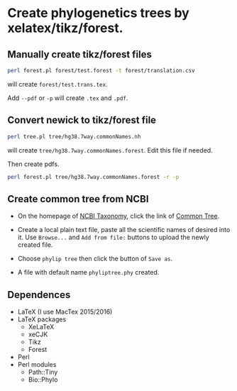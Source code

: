 # Create phylogenetics trees by xelatex/tikz/forest.

## Manually create tikz/forest files

```bash
perl forest.pl forest/test.forest -t forest/translation.csv
```

will create `forest/test.trans.tex`.

Add `--pdf` or `-p` will create `.tex` and `.pdf`.

## Convert newick to tikz/forest file

```bash
perl tree.pl tree/hg38.7way.commonNames.nh
```

will create `tree/hg38.7way.commonNames.forest`. Edit this file if needed.

Then create pdfs.

```bash
perl forest.pl tree/hg38.7way.commonNames.forest -r -p
```

## Create common tree from NCBI

* On the homepage of [NCBI Taxonomy](http://www.ncbi.nlm.nih.gov/taxonomy), click the link of
[Common Tree](http://www.ncbi.nlm.nih.gov/Taxonomy/CommonTree/wwwcmt.cgi).

* Create a local plain text file, paste all the scientific names of desired into it.
Use `Browse...` and `Add from file:` buttons to upload the newly created file.

* Choose `phylip tree` then click the button of `Save as`.

* A file with default name `phyliptree.phy` created.

## Dependences

* LaTeX (I use MacTex 2015/2016)
* LaTeX packages
    * XeLaTeX
    * xeCJK
    * Tikz
    * Forest
* Perl
* Perl modules
    * Path::Tiny
    * Bio::Phylo
